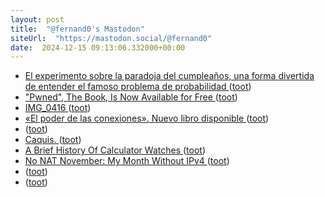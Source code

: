 ```yaml
---
layout: post
title:  "@fernand0's Mastodon"
siteUrl:  "https://mastodon.social/@fernand0"
date:  2024-12-15 09:13:06.332000+00:00
---
```

*  [El experimento sobre la paradoja del cumpleaños, una forma divertida de entender el famoso problema de probabilidad ](https://www.microsiervos.com/archivo/matematicas/experimento-paradoja-cumpleanos-famoso-problema-probabilidad.htm) ([toot](https://mastodon.social/@fernand0/113656069247718652))
*  ["Pwned", The Book, Is Now Available for Free ](https://www.troyhunt.com/pwned-the-book-is-now-available-for-free) ([toot](https://mastodon.social/@fernand0/113655722530382614))
*  [IMG_0416 ](https://ben-mini.github.io/2024/img-041) ([toot](https://mastodon.social/@fernand0/113655266409569505))
*  [«El poder de las conexiones». Nuevo libro disponible ](https://historiatelefonia.com/2024/11/23/el-poder-de-las-conexiones-nuevo-libro-disponible) ([toot](https://mastodon.social/@fernand0/113654385274735786))
*  [ ](https://mastodon.social/users/fernand0/statuses/113653006074393728/activity) ([toot](https://mastodon.social/users/fernand0/statuses/113653006074393728/activity))
*  [Caquis. ](https://avecesunafoto.wordpress.com/2024/12/14/caquis) ([toot](https://mastodon.social/@fernand0/113652640240099061))
*  [A Brief History Of Calculator Watches ](https://hackaday.com/2024/12/02/a-brief-history-of-calculator-watches) ([toot](https://mastodon.social/@fernand0/113652575687164976))
*  [No NAT November: My Month Without IPv4 ](https://blog.infected.systems/posts/2024-12-01-no-nat-november) ([toot](https://mastodon.social/@fernand0/113652432069000072))
*  [ ](https://masto.es/@FediTree) ([toot](https://mastodon.social/@fernand0/113652338295443222))
*  [ ](https://mastodon.social/users/fernand0/statuses/113652337706582609/activity) ([toot](https://mastodon.social/users/fernand0/statuses/113652337706582609/activity))
